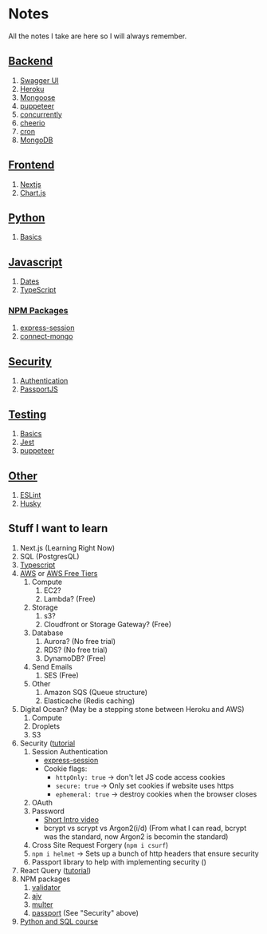 # Notes

All the notes I take are here so I will always remember.

## [Backend](https://github.com/mhgamboa/notes/tree/main/Backend)

1. [Swagger UI](https://github.com/mhgamboa/notes/blob/main/Backend/swaggerUI.md)
2. [Heroku](https://github.com/mhgamboa/notes/blob/main/Backend/heroku.md)
3. [Mongoose](https://github.com/mhgamboa/notes/blob/main/Backend/mongoose.md)
4. [puppeteer](https://github.com/mhgamboa/notes/blob/main/Backend/puppeteer.md)
5. [concurrently](https://github.com/mhgamboa/notes/blob/main/Backend/concurrently.md)
6. [cheerio](https://github.com/mhgamboa/notes/blob/main/Backend/cheerio.md)
7. [cron](https://github.com/mhgamboa/notes/blob/main/Backend/cron.md)
8. [MongoDB](https://github.com/mhgamboa/notes/blob/main/Backend/mongodb.md)

## [Frontend](https://github.com/mhgamboa/notes/tree/main/Frontend)

1. [Nextjs](https://github.com/mhgamboa/notes/blob/main/Frontend/nextjs.md)
1. [Chart.js](https://github.com/mhgamboa/notes/blob/main/Frontend/chartjs.md)

## [Python](https://github.com/mhgamboa/notes/tree/main/Python)

1. [Basics](https://github.com/mhgamboa/notes/blob/main/Python/basics.md)

## [Javascript](https://github.com/mhgamboa/notes/tree/main/Javascript)

1. [Dates](https://github.com/mhgamboa/notes/blob/main/Javascript/dates.md)
2. [TypeScript](https://github.com/mhgamboa/notes/blob/main/Javascript/typescript.md)

### [NPM Packages](https://github.com/mhgamboa/notes/tree/main/Javascript)

1. [express-session](https://github.com/mhgamboa/notes/blob/main/Javascript/NPM%20Packages/express-session.md)
2. [connect-mongo](https://github.com/mhgamboa/notes/blob/main/Javascript/NPM%20Packages/connect-mongo.md)

## [Security](https://github.com/mhgamboa/notes/tree/main/Security)

1. [Authentication](https://github.com/mhgamboa/notes/blob/main/Security/authentication.md)
2. [PassportJS](https://github.com/mhgamboa/notes/blob/main/Security/passportjs.md)

## [Testing](https://github.com/mhgamboa/notes/tree/main/Testing)

1. [Basics](https://github.com/mhgamboa/notes/blob/main/Testing/basics.md)
2. [Jest](https://github.com/mhgamboa/notes/blob/main/Testing/jest.md)
3. [puppeteer](https://github.com/mhgamboa/notes/blob/main/Backend/puppeteer.md)

## [Other](https://github.com/mhgamboa/notes/tree/main/Other)

1. [ESLint](https://github.com/mhgamboa/notes/blob/main/Other/eslint.md)
1. [Husky](https://github.com/mhgamboa/notes/blob/main/Other/husky.md)

## Stuff I want to learn

1. Next.js (Learning Right Now)
2. SQL (PostgresQL)
3. [Typescript](https://youtube.com/playlist?list=PLC3y8-rFHvwi1AXijGTKM0BKtHzVC-LSK)
4. [AWS](https://aws.amazon.com/pricing/) or [AWS Free Tiers](https://aws.amazon.com/pricing/)
   1. Compute
      1. EC2?
      2. Lambda? (Free)
   1. Storage
      1. s3?
      2. Cloudfront or Storage Gateway? (Free)
   1. Database
      1. Aurora? (No free trial)
      2. RDS? (No free trial)
      3. DynamoDB? (Free)
   1. Send Emails
      1. SES (Free)
   1. Other
      1. Amazon SQS (Queue structure)
      1. Elasticache (Redis caching)
5. Digital Ocean? (May be a stepping stone between Heroku and AWS)
   1. Compute
   2. Droplets
   3. S3
6. Security ([tutorial](https://www.youtube.com/watch?v=F-sFp_AvHc8)
   1. Session Authentication
      - [express-session](https://www.npmjs.com/package/express-session)
      - Cookie flags:
        - `httpOnly: true` -> don't let JS code access cookies
        - `secure: true` -> Only set cookies if website uses https
        - `ephemeral: true` -> destroy cookies when the browser closes
   2. OAuth
   3. Password
      - [Short Intro video](https://www.youtube.com/watch?v=--tnZMuoK3E)
      - bcrypt vs scrypt vs Argon2(i/d) (From what I can read, bcrypt was the standard, now Argon2 is becomin the standard)
   4. Cross Site Request Forgery (`npm i csurf`)
   5. `npm i helmet` -> Sets up a bunch of http headers that ensure security
   6. Passport library to help with implementing security ()
7. React Query ([tutorial](https://www.youtube.com/watch?v=VtWkSCZX0Ec))
8. NPM packages
   1. [validator](https://www.npmjs.com/package/validator)
   2. [ajv](https://www.npmjs.com/package/ajv)
   3. [multer](https://www.npmjs.com/package/multer)
   4. [passport](https://www.npmjs.com/package/passport) (See "Security" above)
9. [Python and SQL course](https://www.youtube.com/watch?v=0sOvCWFmrtA)
